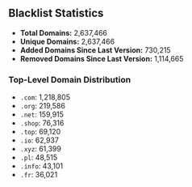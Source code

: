 ## Blacklist Statistics

- **Total Domains:** 2,637,466
- **Unique Domains:** 2,637,466
- **Added Domains Since Last Version:** 730,215
- **Removed Domains Since Last Version:** 1,114,665

### Top-Level Domain Distribution

-  `.com`: 1,218,805
-  `.org`: 219,586
-  `.net`: 159,915
-  `.shop`: 76,316
-  `.top`: 69,120
-  `.io`: 62,937
-  `.xyz`: 61,399
-  `.pl`: 48,515
-  `.info`: 43,101
-  `.fr`: 36,021
